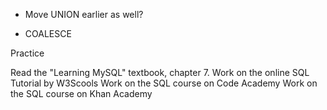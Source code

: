
* Move UNION earlier as well?

* COALESCE




Practice

Read the "Learning MySQL" textbook, chapter 7.
Work on the online SQL Tutorial by W3Scools
Work on the SQL course on Code Academy
Work on the SQL course on Khan Academy
